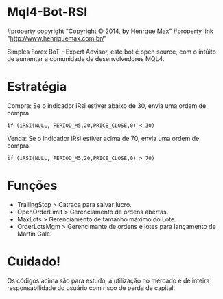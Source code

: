 # Mql4-Bot-RSI

#property copyright "Copyright © 2014, by Henrque Max"
#property link      "http://www.henriquemax.com.br/"

Simples Forex BoT - Expert Advisor, este bot é open source, com o intúito de aumentar a comunidade de desenvolvedores MQL4.

# Estratégia

Compra:
Se o indicador iRsi estiver abaixo de 30, envia uma ordem de compra.

 



    if (iRSI(NULL, PERIOD_M5,20,PRICE_CLOSE,0) < 30)





Venda:
Se o indicador iRsi estiver acima de 70, envia uma ordem de compra.





    if (iRSI(NULL, PERIOD_M5,20,PRICE_CLOSE,0) > 70)





 # Funções

  * TrailingStop 	> Catraca para salvar lucro.
  * OpenOrderLimit 	> Gerenciamento de ordens abertas.
  * MaxLots			> Gerenciamento de tamanho máximo do Lote.
  * OrderLotsMgm		> Gerencimante de ordens e lotes para lançamento de Martin Gale.

# Cuidado!

Os códigos acima são para estudo, a utilização no mercado é de inteira responsabilidade do usuário com risco de perda de capital. 